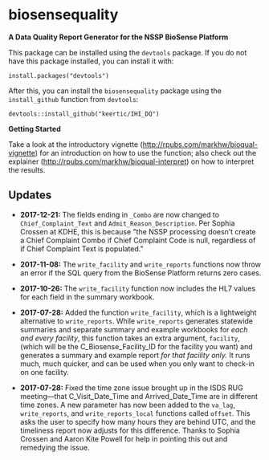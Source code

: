 # biosensequality
**A Data Quality Report Generator for the NSSP BioSense Platform**

This package can be installed using the `devtools` package. If you do not have this package installed, you can install it with:

`install.packages("devtools")`

After this, you can install the `biosensequality` package using the `install_github` function from `devtools`:

`devtools::install_github("keertic/IHI_DQ")`

**Getting Started**

Take a look at the introductory vignette (http://rpubs.com/markhw/bioqual-vignette) for an introduction on how to use the function; also check out the explainer (http://rpubs.com/markhw/bioqual-interpret) on how to interpret the results.


## Updates
* **2017-12-21:** The fields ending in `_Combo` are now changed to `Chief_Complaint_Text` and `Admit_Reason_Description`. Per Sophia Crossen at KDHE, this is because "the NSSP processing doesn’t create a Chief Complaint Combo if Chief Complaint Code is null, regardless of if Chief Complaint Text is populated."

* **2017-11-08:** The `write_facility` and `write_reports` functions now throw an error if the SQL query from the BioSense Platform returns zero cases.

* **2017-10-26:** The `write_facility` function now includes the HL7 values for each field in the summary workbook.

* **2017-07-28:** Added the function `write_facility`, which is a lightweight alternative to `write_reports`. While `write_reports` generates statewide summaries and separate summary and example workbooks for *each and every facility*, this function takes an extra argument, `facility`, (which will be the C_Biosense_Facility_ID for the facility you want) and generates a summary and example report *for that facility only.* It runs much, much quicker, and can be used when you only want to check-in on one facility.

* **2017-07-28:** Fixed the time zone issue brought up in the ISDS RUG meeting—that C_Visit_Date_Time and Arrived_Date_Time are in different time zones. A new parameter has now been added to the `va_lag`, `write_reports`, and `write_reports_local` functions called `offset`. This asks the user to specify how many hours they are behind UTC, and the timeliness report now adjusts for this difference. Thanks to Sophia Crossen and Aaron Kite Powell for help in pointing this out and remedying the issue.
